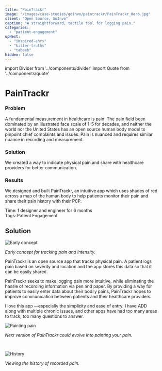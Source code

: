 ```yaml
---
title: "PainTrackr"
image: "/images/case-studies/goinvo/paintrackr/PainTrackr_Hero.jpg"
client: "Open Source, GoInvo"
caption: "A straightforward, tactile tool for logging pain."
categories:
  - "patient-engagement"
upNext:
  - "inspired-ehrs"
  - "killer-truths"
  - "tabeeb"
hidden: false
---
```

import Divider from '../components/divider'
import Quote from '../components/quote'

# PainTrackr

### Problem

A fundamental measurement in healthcare is pain. The pain field been dominated by an illustrated face scale of 1-5 for decades, and neither the world nor the United States has an open source human body model to pinpoint chief complaints and issues. Pain is nuanced and requires similar nuance in recording and measurement.

### Solution

We created a way to indicate physical pain and share with healthcare providers for better communication.

### Results

We designed and built PainTrackr, an intuitive app which uses shades of red across a map of the human body to help patients monitor their pain and share their pain history with their PCP.

<span class="text--uppercase text--gray text--bold text--spacing">Time:</span> 1 designer and engineer for 6 months
<br/> <span class="text--uppercase text--gray text--bold text--spacing">Tags:</span> Patient Engagement
<br/>

<Divider />

## Solution

![Early concept](/images/case-studies/goinvo/paintrackr/paintrackr-solution.jpg)

*Early concept for tracking pain and intensity.*

PainTrackr is an open source app that tracks physical pain. A patient logs pain based on severity and location and the app stores this data so that it can be easily shared.

PainTrackr seeks to make logging pain more intuitive, while eliminating the hassle of recording information via pen and paper. By providing a way for patients to easily enter data about their bodily pains, PainTrackr hopes to improve communication between patients and their healthcare providers.

<Quote quotee="PainTrackr User" quoteeSub="">I love this app &mdash;especially the simplicity and ease of entry. I have ADD along with multiple chronic issues, and other apps have had too many areas to track, too many questions to answer.</Quote>

![Painting pain](/images/case-studies/goinvo/paintrackr/paintrackr-paint.jpg)

*Next version of PainTrackr could evolve into painting your pain.*

<br/>

![History](/images/case-studies/goinvo/paintrackr/paintrackr-history.jpg)

*Viewing the history of recorded pain.*
